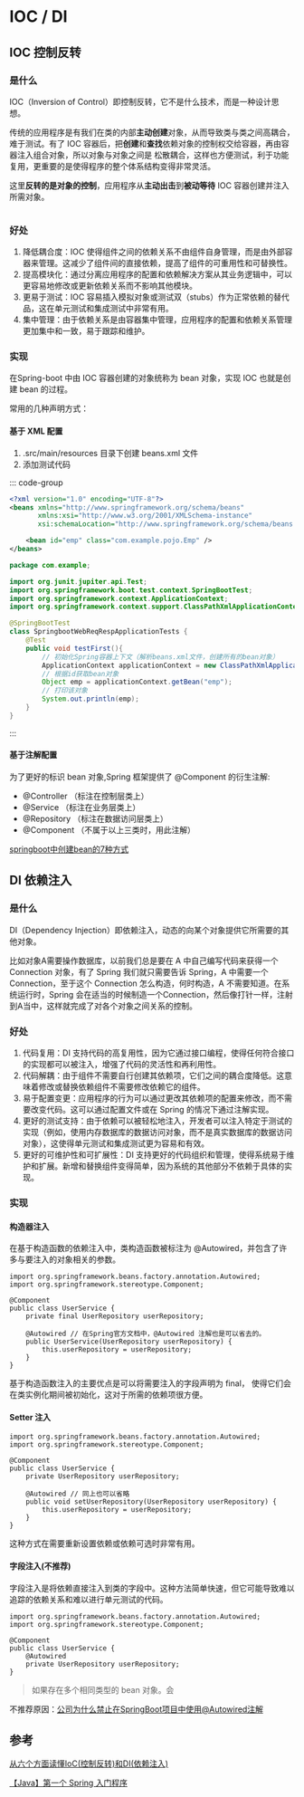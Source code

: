 <script setup>
import ImgIocDi1 from '../images/iocdi-1.png'
</script>

# IOC / DI

## IOC 控制反转

### 是什么

IOC（Inversion of Control）即控制反转，它不是什么技术，而是一种设计思想。

传统的应用程序是有我们在类的内部**主动创建**对象，从而导致类与类之间高耦合，难于测试。有了 IOC 容器后，把**创建**和**查找**依赖对象的控制权交给容器，再由容器注入组合对象，所以对象与对象之间是 松散耦合，这样也方便测试，利于功能复用，更重要的是使得程序的整个体系结构变得非常灵活。

这里**反转的是对象的控制**，应用程序从**主动出击**到**被动等待** IOC 容器创建并注入所需对象。

<Image :src="ImgIocDi1" />

### 好处

1. 降低耦合度：IOC 使得组件之间的依赖关系不由组件自身管理，而是由外部容器来管理。这减少了组件间的直接依赖，提高了组件的可重用性和可替换性。
2. 提高模块化：通过分离应用程序的配置和依赖解决方案从其业务逻辑中，可以更容易地修改或更新依赖关系而不影响其他模块。
3. 更易于测试：IOC 容易插入模拟对象或测试双（stubs）作为正常依赖的替代品，这在单元测试和集成测试中非常有用。
4. 集中管理：由于依赖关系是由容器集中管理，应用程序的配置和依赖关系管理更加集中和一致，易于跟踪和维护。

### 实现

在Spring-boot 中由 IOC 容器创建的对象统称为 bean 对象，实现 IOC 也就是创建 bean 的过程。

常用的几种声明方式：

#### 基于 XML 配置

1. .src/main/resources 目录下创建 beans.xml 文件
2. 添加测试代码

::: code-group
```xml [beans.xml]
<?xml version="1.0" encoding="UTF-8"?>
<beans xmlns="http://www.springframework.org/schema/beans"
       xmlns:xsi="http://www.w3.org/2001/XMLSchema-instance"
       xsi:schemaLocation="http://www.springframework.org/schema/beans http://www.springframework.org/schema/beans/spring-beans.xsd">

    <bean id="emp" class="com.example.pojo.Emp" />
</beans>
```

```java [SpringbootWebReqRespApplicationTests.java]
package com.example;

import org.junit.jupiter.api.Test;
import org.springframework.boot.test.context.SpringBootTest;
import org.springframework.context.ApplicationContext;
import org.springframework.context.support.ClassPathXmlApplicationContext;

@SpringBootTest
class SpringbootWebReqRespApplicationTests {
    @Test
    public void testFirst(){
        // 初始化Spring容器上下文（解析beans.xml文件，创建所有的bean对象）
        ApplicationContext applicationContext = new ClassPathXmlApplicationContext("beans.xml");
        // 根据id获取bean对象
        Object emp = applicationContext.getBean("emp");
        // 打印该对象
        System.out.println(emp);
    }
}
```
:::

#### 基于注解配置

为了更好的标识 bean 对象,Spring 框架提供了 @Component 的衍生注解:

- @Controller （标注在控制层类上）
- @Service    （标注在业务层类上）
- @Repository （标注在数据访问层类上）
- @Component  （不属于以上三类时，用此注解）

[springboot中创建bean的7种方式](https://juejin.cn/post/7226696723354370085?searchId=2024051416214165E2AE301714E50D0407)


## DI 依赖注入

### 是什么

DI（Dependency Injection）即依赖注入，动态的向某个对象提供它所需要的其他对象。

比如对象A需要操作数据库，以前我们总是要在 A 中自己编写代码来获得一个 Connection 对象，有了 Spring 我们就只需要告诉 Spring，A 中需要一个 Connection，至于这个 Connection 怎么构造，何时构造，A 不需要知道。在系统运行时，Spring 会在适当的时候制造一个Connection，然后像打针一样，注射到A当中，这样就完成了对各个对象之间关系的控制。

### 好处

1. 代码复用：DI 支持代码的高复用性，因为它通过接口编程，使得任何符合接口的实现都可以被注入，增强了代码的灵活性和再利用性。
2. 代码解耦：由于组件不需要自行创建其依赖项，它们之间的耦合度降低。这意味着修改或替换依赖组件不需要修改依赖它的组件。
3. 易于配置变更：应用程序的行为可以通过更改其依赖项的配置来修改，而不需要改变代码。这可以通过配置文件或在 Spring 的情况下通过注解实现。
4. 更好的测试支持：由于依赖可以被轻松地注入，开发者可以注入特定于测试的实现（例如，使用内存数据库的数据访问对象，而不是真实数据库的数据访问对象），这使得单元测试和集成测试更为容易和有效。
5. 更好的可维护性和可扩展性：DI 支持更好的代码组织和管理，使得系统易于维护和扩展。新增和替换组件变得简单，因为系统的其他部分不依赖于具体的实现。

### 实现

#### 构造器注入

在基于构造函数的依赖注入中，类构造函数被标注为 @Autowired，并包含了许多与要注入的对象相关的参数。

```java{8}
import org.springframework.beans.factory.annotation.Autowired;
import org.springframework.stereotype.Component;

@Component
public class UserService {
    private final UserRepository userRepository;

    @Autowired // 在Spring官方文档中，@Autowired 注解也是可以省去的。
    public UserService(UserRepository userRepository) {
        this.userRepository = userRepository;
    }
}
```

基于构造函数注入的主要优点是可以将需要注入的字段声明为 final， 使得它们会在类实例化期间被初始化，这对于所需的依赖项很方便。

#### Setter 注入

```java{8}
import org.springframework.beans.factory.annotation.Autowired;
import org.springframework.stereotype.Component;

@Component
public class UserService {
    private UserRepository userRepository;

    @Autowired // 同上也可以省略
    public void setUserRepository(UserRepository userRepository) {
        this.userRepository = userRepository;
    }
}
```

这种方式在需要重新设置依赖或依赖可选时非常有用。

#### 字段注入(不推荐)

字段注入是将依赖直接注入到类的字段中。这种方法简单快速，但它可能导致难以追踪的依赖关系和难以进行单元测试的代码。

```java{6}
import org.springframework.beans.factory.annotation.Autowired;
import org.springframework.stereotype.Component;

@Component
public class UserService {
    @Autowired
    private UserRepository userRepository;
}
```

> 如果存在多个相同类型的 bean 对象。会

不推荐原因：[公司为什么禁止在SpringBoot项目中使用@Autowired注解](https://juejin.cn/post/7275009721760432168#heading-5)


## 参考

[从六个方面读懂IoC(控制反转)和DI(依赖注入)](https://juejin.cn/post/6901853709819445262?searchId=20240403142552CE5BF360F0ED97752125)

[【Java】第一个 Spring 入门程序](https://juejin.cn/post/7297094079116345355#heading-9)



<!-- ## 什么是 IOC / DI
https://juejin.cn/post/7297002272986120230#heading-13

### IOC 

### DI

https://juejin.cn/post/6901853709819445262?searchId=20240411171554B983B2D5DFD62117F11E#heading-7


1.注入bean
2.请求注释 @RestController  = @Controller+@ResponseBody
3.nginx


注解：
@Component 将当前类交给IOC容器管理
@Autowired 自动装配（依赖注入）

￼
Bean组件扫描
@SpringBootApplication 具有包扫描作用，默认扫描当前包及其子包

@Autowired 默认是按照类型(interface)进行，如果存在多个相同类型的bean， 將会错误
￼
@Primary 想要那个生效 就在那个Bean上书写
@Qulifier  在@Autowired注解上指定具体的bean @Qulifer(“类名首字母小写(默认)”)
@Resource 在@Autowired注解上指定具体的bean的name

@Resource是JDK提供 其他则是SpringBoot框架提供
￼
￼



open={visible} modal显示需要修改
bodyStyle移除
localStorage.getItem('antd-pro-authority')) 权限相关获取修改
const carryBookRole = JSON.parse(localStorage.getItem('user')).permissions.includes(
    'update book author',
  );

type="danger" 需要替换

access?.['off Shelf UGC']

type="primary"
              danger

现在使用antdesignpro组件库的ProFormDateTimePicker组件，需要禁选当前时间之前的时间，需要具体到年月日时分秒

@ant-design/pro-table
@ant-design/pro-form

~antd/es/style/themes/default.less

@umijs/preset-ui/lib/bubble/utils

from 'umi'

@ant-design/pro-components

1.框架升级的优点
2.新增两个部署节点，chapter内部新增切换按钮


 -->
